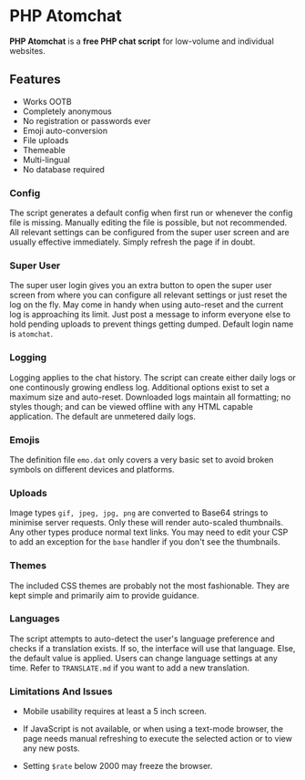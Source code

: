 # PHP Atomchat

**PHP Atomchat** is a **free PHP chat script** for low-volume and individual websites.

## Features
- Works OOTB
- Completely anonymous
- No registration or passwords ever
- Emoji auto-conversion
- File uploads
- Themeable
- Multi-lingual
- No database required

### Config

The script generates a default config when first run or whenever the config file is missing. Manually editing the file is possible, but not recommended. All relevant settings can be configured from the super user screen and are usually effective immediately. Simply refresh the page if in doubt.

### Super User

The super user login gives you an extra button to open the super user screen from where you can configure all relevant settings or just reset the log on the fly. May come in handy when using auto-reset and the current log is approaching its limit. Just post a message to inform everyone else to hold pending uploads to prevent things getting dumped. Default login name is `atomchat`.

### Logging

Logging applies to the chat history. The script can create either daily logs or one continously growing endless log. Additional options exist to set a maximum size and auto-reset. Downloaded logs maintain all formatting; no styles though; and can be viewed offline with any HTML capable application. The default are unmetered daily logs.

### Emojis

The definition file `emo.dat` only covers a very basic set to avoid broken symbols on different devices and platforms.

### Uploads

Image types `gif, jpeg, jpg, png` are converted to Base64 strings to minimise server requests. Only these will render auto-scaled thumbnails. Any other types produce normal text links. You may need to edit your CSP to add an exception for the `base` handler if you don't see the thumbnails.

### Themes

The included CSS themes are probably not the most fashionable. They are kept simple and primarily aim to provide guidance.

### Languages

The script attempts to auto-detect the user's language preference and checks if a translation exists. If so, the interface will use that language. Else, the default value is applied. Users can change language settings at any time. Refer to `TRANSLATE.md` if you want to add a new translation.

### Limitations And Issues

- Mobile usability requires at least a 5 inch screen.

- If JavaScript is not available, or when using a text-mode browser, the page needs manual refreshing to execute the selected action or to view any new posts. 

- Setting `$rate` below 2000 may freeze the browser.
